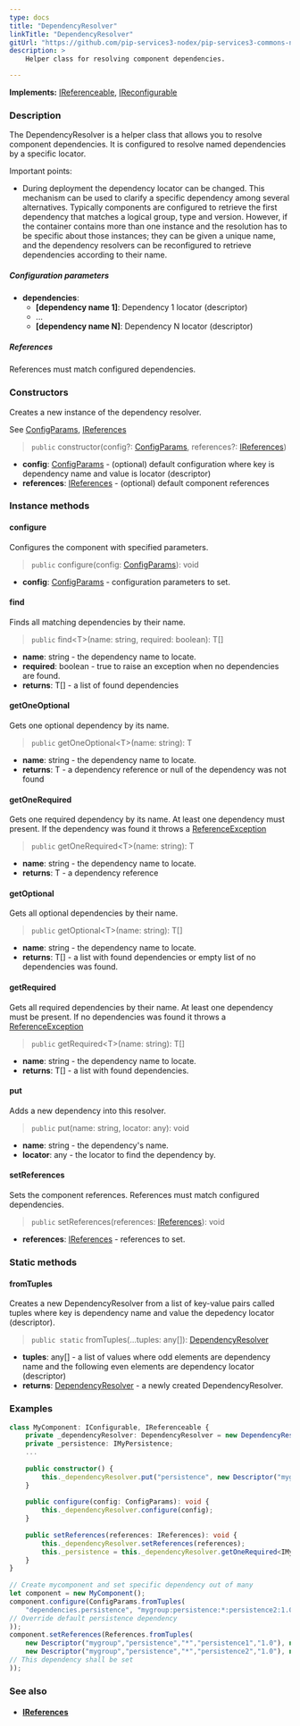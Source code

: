 ```yaml
---
type: docs
title: "DependencyResolver"
linkTitle: "DependencyResolver"
gitUrl: "https://github.com/pip-services3-nodex/pip-services3-commons-nodex"
description: >
    Helper class for resolving component dependencies.  

---
```


**Implements:** [IReferenceable](../ireferenceable), [IReconfigurable](../../config/ireconfigurable)

### Description
The DependencyResolver is a helper class that allows you to resolve component dependencies. It is configured to resolve named dependencies by a specific locator.  

Important points:

- During deployment the dependency locator can be changed. This mechanism can be used to clarify a specific dependency among several alternatives. Typically components are configured to retrieve the first dependency that matches a logical group, type and version. However, if the container contains more than one instance and the resolution has to be specific about those instances; they can be given a unique name, and the dependency resolvers can be reconfigured to retrieve dependencies according to their name.

##### Configuration parameters

- **dependencies**:
    - **[dependency name 1]**: Dependency 1 locator (descriptor)
    - ...
    - **[dependency name N]**: Dependency N locator (descriptor)

##### References

References must match configured dependencies.

### Constructors
Creates a new instance of the dependency resolver.

See [ConfigParams](../../config/config_params), [IReferences](../ireferences)

> `public` constructor(config?: [ConfigParams](../../config/config_params), references?: [IReferences](../ireferences))

- **config**: [ConfigParams](../../config/config_params) - (optional) default configuration where key is dependency name and value is locator (descriptor)
- **references**: [IReferences](../ireferences) - (optional) default component references


### Instance methods

#### configure
Configures the component with specified parameters.

> `public` configure(config: [ConfigParams](../../config/config_params)): void

- **config**: [ConfigParams](../../config/config_params) - configuration parameters to set.

#### find
Finds all matching dependencies by their name.

> `public` find\<T\>(name: string, required: boolean): T[]

- **name**: string - the dependency name to locate.
- **required**: boolean - true to raise an exception when no dependencies are found.
- **returns**: T[] - a list of found dependencies

#### getOneOptional
Gets one optional dependency by its name.

> `public` getOneOptional\<T\>(name: string): T

- **name**: string - the dependency name to locate.
- **returns**: T - a dependency reference or null of the dependency was not found

#### getOneRequired
Gets one required dependency by its name.
At least one dependency must present.
If the dependency was found it throws a [ReferenceException](../reference_exception)

> `public` getOneRequired\<T\>(name: string): T

- **name**: string - the dependency name to locate.
- **returns**: T - a dependency reference

#### getOptional
Gets all optional dependencies by their name.

> `public` getOptional\<T\>(name: string): T[]

- **name**: string - the dependency name to locate.
- **returns**: T[] - a list with found dependencies or empty list of no dependencies was found.

#### getRequired
Gets all required dependencies by their name.
At least one dependency must be present.
If no dependencies was found it throws a [ReferenceException](../reference_exception)

> `public` getRequired\<T\>(name: string): T[]

- **name**: string - the dependency name to locate.
- **returns**: T[] - a list with found dependencies.

#### put
Adds a new dependency into this resolver.

> `public` put(name: string, locator: any): void

- **name**: string - the dependency's name.
- **locator**: any - the locator to find the dependency by.

#### setReferences
Sets the component references. References must match configured dependencies.

> `public` setReferences(references: [IReferences](../ireferences)): void

- **references**: [IReferences](../ireferences) - references to set.

### Static methods

#### fromTuples
Creates a new DependencyResolver from a list of key-value pairs called tuples
where key is dependency name and value the depedency locator (descriptor).

> `public static` fromTuples(...tuples: any[]): [DependencyResolver]()

- **tuples**: any[] - a list of values where odd elements are dependency name and the following even elements are dependency locator (descriptor)
- **returns**: [DependencyResolver]() - a newly created DependencyResolver.

### Examples

```typescript
class MyComponent: IConfigurable, IReferenceable {
    private _dependencyResolver: DependencyResolver = new DependencyResolver();
    private _persistence: IMyPersistence;
    ...
    
    public constructor() {
        this._dependencyResolver.put("persistence", new Descriptor("mygroup", "persistence", "*", "*", "1.0"));
    }
    
    public configure(config: ConfigParams): void {
        this._dependencyResolver.configure(config);
    }  
    
    public setReferences(references: IReferences): void {
        this._dependencyResolver.setReferences(references);
        this._persistence = this._dependencyResolver.getOneRequired<IMyPersistence>("persistence");
    }
}
     
// Create mycomponent and set specific dependency out of many
let component = new MyComponent();
component.configure(ConfigParams.fromTuples(
    "dependencies.persistence", "mygroup:persistence:*:persistence2:1.0" 
// Override default persistence dependency
));
component.setReferences(References.fromTuples(
    new Descriptor("mygroup","persistence","*","persistence1","1.0"), new MyPersistence(),
    new Descriptor("mygroup","persistence","*","persistence2","1.0"), new MyPersistence()  
// This dependency shall be set
));

```

### See also
- #### [IReferences](../ireferences)
